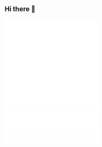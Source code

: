 ## Hi there 👋

<!--
**thy950523/thy950523** is a ✨ _special_ ✨ repository because its `README.md` (this file) appears on your GitHub profile.

Here are some ideas to get you started:

- 🔭 I’m currently working on ...
- 🌱 I’m currently learning ...
- 👯 I’m looking to collaborate on ...
- 🤔 I’m looking for help with ...
- 💬 Ask me about ...
- 📫 How to reach me: ...
- 😄 Pronouns: ...
- ⚡ Fun fact: ...
-->
<div align="center">
</div>

<img src="./github-metrics.svg" alt="Metrics" width="60%">
<div>
  <img src="./metrics.plugin.achievements.svg" alt="Metrics" width="60%">
</div>
<img src="./metrics.plugin.languages.indepth.svg" alt="Metrics" width="60%">
<img src="./metrics.plugin.habits.facts.svg" alt="Metrics" width="60%">



